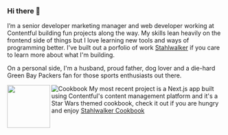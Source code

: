 ### Hi there 👋

I’m a senior developer marketing manager and web developer working at Contentful building fun projects along the way. My skills lean heavily on the frontend side of things but I love learning new tools and ways of programming better. I've built out a porfolio of work [Stahlwalker](https://stahlwalker.org/) if you care to learn more about what I'm building. 

On a personal side, I'm a husband, proud father, dog lover and a die-hard Green Bay Packers fan for those sports enthusiasts out there. 

![Cookbook](/images/logo.png)<img align="left" width="100" height="100" src="https://cookblog.vercel.app/images/Star_wars_Lightsaber_utensils.png">
My most recent project is a Next.js app built using Contentful's content management platform and it's a Star Wars themed cookbook, check it out if you are hungry and enjoy [Stahlwalker Cookbook](https://cookblog.vercel.app/)

<!--
**Stahlwalker/Stahlwalker** is a ✨ _special_ ✨ repository because its `README.md` (this file) appears on your GitHub profile.

Here are some ideas to get you started:

- 🔭 I’m currently working on ...
- 🌱 I’m currently learning ...
- 👯 I’m looking to collaborate on ...
- 🤔 I’m looking for help with ...
- 💬 Ask me about ...
- 📫 How to reach me: ...
- 😄 Pronouns: ...
- ⚡ Fun fact: ...
-->
